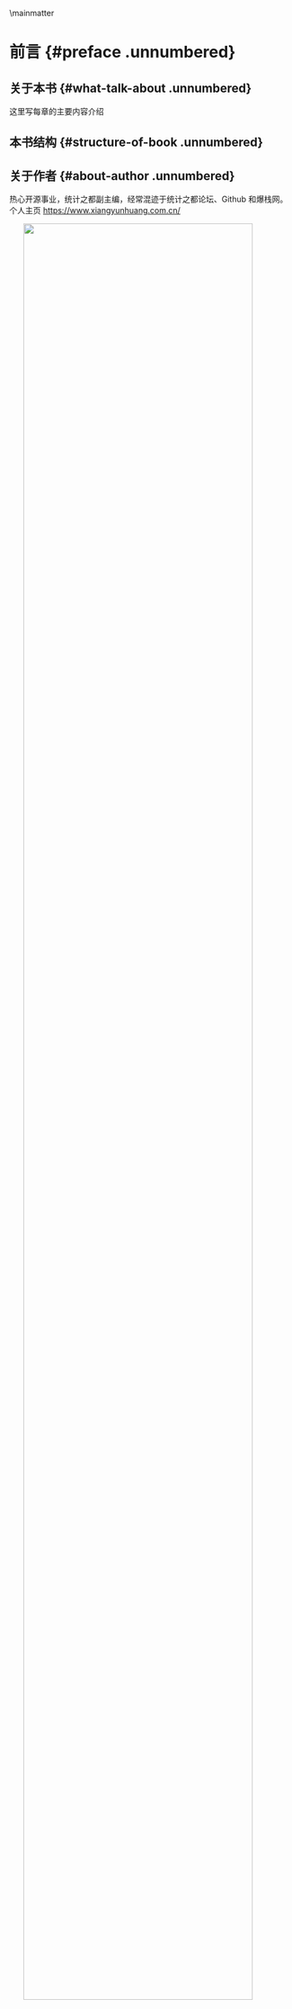 \mainmatter

# 前言 {#preface .unnumbered}

## 关于本书 {#what-talk-about .unnumbered}

这里写每章的主要内容介绍




## 本书结构 {#structure-of-book .unnumbered}



## 关于作者 {#about-author .unnumbered}

热心开源事业，统计之都副主编，经常混迹于统计之都论坛、Github 和爆栈网。个人主页 <https://www.xiangyunhuang.com.cn/>

<img src="https://ghchart.rshah.org/XiangyunHuang.svg" width="90%" style="display: block; margin: auto;" />
